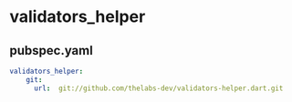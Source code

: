 # validators_helper


## pubspec.yaml

```yaml
validators_helper:
    git:
      url:  git://github.com/thelabs-dev/validators-helper.dart.git
```
